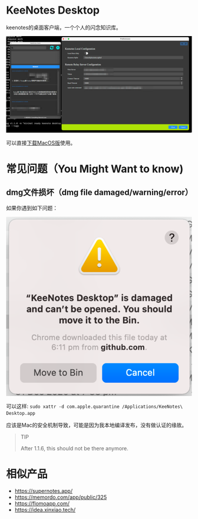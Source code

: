 # KeeNotes Desktop

keenotes的桌面客户端，一个个人的闪念知识库。

![](images/10631610357372_.pic_hd.jpg)

可以直接[下载MacOS版](https://github.com/keevol/keenotes-desktop/releases)使用。


# 常见问题（You Might Want to know)

## dmg文件损坏（dmg file damaged/warning/error）

如果你遇到如下问题：

![](images/dmg-damaged.png)

可以这样: `sudo xattr -d com.apple.quarantine /Applications/KeeNotes\ Desktop.app`

应该是Mac的安全机制导致，可能是因为我本地编译发布，没有做认证的缘故。

> TIP
> 
> After 1.1.6, this should not be there anymore.

# 相似产品

- https://supernotes.app/
- https://memordo.com/app/public/325
- https://flomoapp.com/
- https://idea.xinxiao.tech/


